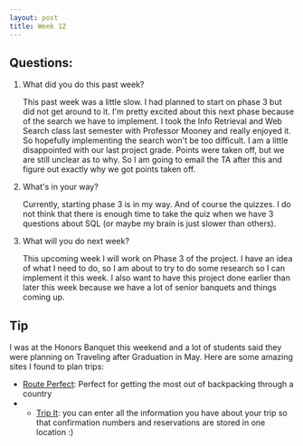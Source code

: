```yaml
---
layout: post
title: Week 12
---
```


## Questions:
1. What did you do this past week?
    
    This past week was a little slow. I had planned to start on phase 3 but did not get around to it. I'm pretty excited about this next phase because of the search we have to implement. I took the Info Retrieval and Web Search class last semester with Professor Mooney and really enjoyed it. So hopefully implementing the search won't be too difficult. I am a little disappointed with our last project grade. Points were taken off, but we are still unclear as to why. So I am going to email the TA after this and figure out exactly why we got points taken off. 
2. What's in your way?

    Currently, starting phase 3 is in my way. And of course the quizzes. I do not think that there is enough time to take the quiz when we have 3 questions about SQL (or maybe my brain is just slower than others). 
3. What will you do next week? 

    This upcoming week I will work on Phase 3 of the project. I have an idea of what I need to do, so I am about to try to do some research so I can implement it this week. I also want to have this project done earlier than later this week because we have a lot of senior banquets and things coming up. 
  
## Tip
I was at the Honors Banquet this weekend and a lot of students said they were planning on Traveling after Graduation in May. Here are some amazing sites I found to plan trips: 
* [Route Perfect](https://www.routeperfect.com/trip-planner/): Perfect for getting the most out of backpacking through a country
* * [Trip It](https://www.tripit.com/): you can enter all the information you have about your trip so that confirmation numbers and reservations are stored in one location :) 

